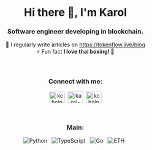 <h1 align="center">Hi there 👋, I'm Karol</h1>
<h3 align="center">Software engineer developing in blockchain.</h3>

<p align="center">
  📝 I regularly write articles on <a href="https://tokenflow.live/blog">https://tokenflow.live/blog</a><br>
  ⚡ Fun fact <strong>I love thai boxing! 🥊</strong>
</p>

<br>

<h3 align="center">Connect with me:</h3>
<p align="center">
  <a href="https://twitter.com/kchojn" target="_blank"><img align="center" src="https://raw.githubusercontent.com/rahuldkjain/github-profile-readme-generator/master/src/images/icons/Social/twitter.svg" alt="kchojn" height="30" width="40" /></a>&nbsp;
  <a href="https://linkedin.com/in/karol-chojnowski" target="_blank"><img align="center" src="https://raw.githubusercontent.com/rahuldkjain/github-profile-readme-generator/master/src/images/icons/Social/linked-in-alt.svg" alt="karol-chojnowski" height="30" width="40" /></a>&nbsp;
  <a href="https://instagram.com/kchojn" target="_blank"><img align="center" src="https://raw.githubusercontent.com/rahuldkjain/github-profile-readme-generator/master/src/images/icons/Social/instagram.svg" alt="kchojn" height="30" width="40" /></a>
</p>

<br>

<h3 align='center'>Main:</h3>
<p align='center'>
  <a target="_blank">
    <img src="https://img.shields.io/badge/Python-FFD43B?style=for-the-badge&logo=python&logoColor=darkgreen" alt="Python">
  </a>&nbsp;
  <a target="_blank">
    <img src="https://img.shields.io/badge/TypeScript-007ACC?style=for-the-badge&logo=typescript&logoColor=white" alt="TypeScript">
  </a>&nbsp;
  <a target="_blank">
    <img src="https://img.shields.io/badge/Go-00ADD8?style=for-the-badge&logo=go&logoColor=white" alt="Go">
  </a>&nbsp;
  <a target="_blank">
    <img src="https://img.shields.io/badge/Ethereum-3C3C3D?style=for-the-badge&logo=Ethereum&logoColor=white" alt="ETH">
  </a>&nbsp;
</p>

<br>
